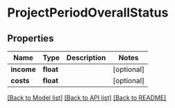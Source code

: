 # ProjectPeriodOverallStatus

## Properties
Name | Type | Description | Notes
------------ | ------------- | ------------- | -------------
**income** | **float** |  | [optional] 
**costs** | **float** |  | [optional] 

[[Back to Model list]](../../README.md#documentation-for-models) [[Back to API list]](../../README.md#documentation-for-api-endpoints) [[Back to README]](../../README.md)

